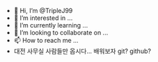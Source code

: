 - 👋 Hi, I’m @TripleJ99
- 👀 I’m interested in ...
- 🌱 I’m currently learning ...
- 💞️ I’m looking to collaborate on ...
- 📫 How to reach me ...
- 대전 사무실 사람들만 옵시다... 배워보자 git? github?

<!---
TripleJ99/TripleJ99 is a ✨ special ✨ repository because its `README.md` (this file) appears on your GitHub profile.
You can click the Preview link to take a look at your changes.
--->
